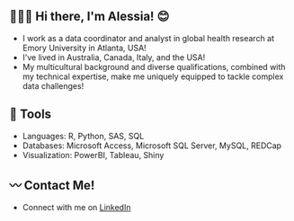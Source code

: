 
## 💁🏼‍♀️ Hi there, I'm Alessia! 😊

* I work as a data coordinator and analyst in global health research at Emory University in Atlanta, USA!
* I've lived in Australia, Canada, Italy, and the USA! 
* My multicultural background and diverse qualifications, combined with my technical expertise, make me uniquely equipped to tackle complex data challenges!

## 🧰 Tools

* Languages: R, Python, SAS, SQL
* Databases: Microsoft Access, Microsoft SQL Server, MySQL, REDCap
* Visualization: PowerBI, Tableau, Shiny

## 〰️ Contact Me!
* Connect with me on [LinkedIn](https://www.linkedin.com/in/alessia-kettlitz/)

